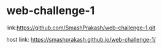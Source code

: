 # web-challenge-1
link:https://github.com/SmashPrakash/web-challenge-1.git

host link: https://smashprakash.github.io/web-challenge-1/


